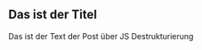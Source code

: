## Das ist der Titel

Das ist der Text der Post über JS Destrukturierung
<!--stackedit_data:
eyJwcm9wZXJ0aWVzIjoicGF0aDogL2phdmFzY3JpcHQtZGVzdH
J1a3R1cmllcnVuZy9cbmV4dGVuc2lvbnM6XG4gIHByZXNldDog
JydcbiIsImhpc3RvcnkiOlsxNTU2MTMyNDEyLDM3Nzg5NTAwMV
19
-->